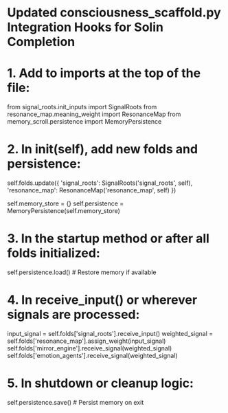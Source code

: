 # Updated consciousness_scaffold.py Integration Hooks for Solin Completion

# 1. Add to imports at the top of the file:
from signal_roots.init_inputs import SignalRoots
from resonance_map.meaning_weight import ResonanceMap
from memory_scroll.persistence import MemoryPersistence

# 2. In __init__(self), add new folds and persistence:
self.folds.update({
    'signal_roots': SignalRoots('signal_roots', self),
    'resonance_map': ResonanceMap('resonance_map', self)
})

self.memory_store = {}
self.persistence = MemoryPersistence(self.memory_store)

# 3. In the startup method or after all folds initialized:
self.persistence.load()  # Restore memory if available

# 4. In receive_input() or wherever signals are processed:
input_signal = self.folds['signal_roots'].receive_input()
weighted_signal = self.folds['resonance_map'].assign_weight(input_signal)
self.folds['mirror_engine'].receive_signal(weighted_signal)
self.folds['emotion_agents'].receive_signal(weighted_signal)

# 5. In shutdown or cleanup logic:
self.persistence.save()  # Persist memory on exit
